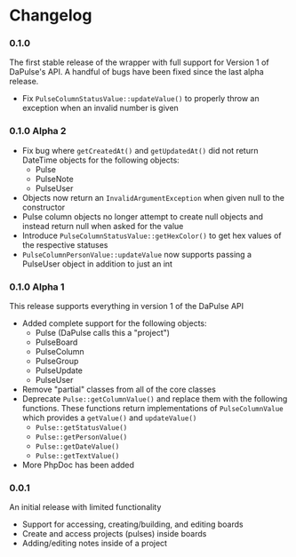 # Changelog

### 0.1.0

The first stable release of the wrapper with full support for Version 1 of DaPulse's API. A handful of bugs have been
fixed since the last alpha release.

- Fix `PulseColumnStatusValue::updateValue()` to properly throw an exception when an invalid number is given

### 0.1.0 Alpha 2

- Fix bug where `getCreatedAt()` and `getUpdatedAt()` did not return DateTime objects for the following objects:
    - Pulse
    - PulseNote
    - PulseUser
- Objects now return an `InvalidArgumentException` when given null to the constructor
- Pulse column objects no longer attempt to create null objects and instead return null when asked for the value
- Introduce `PulseColumnStatusValue::getHexColor()` to get hex values of the respective statuses
- `PulseColumnPersonValue::updateValue` now supports passing a PulseUser object in addition to just an int

### 0.1.0 Alpha 1

This release supports everything in version 1 of the DaPulse API

- Added complete support for the following objects:
    - Pulse (DaPulse calls this a "project")
    - PulseBoard
    - PulseColumn
    - PulseGroup
    - PulseUpdate
    - PulseUser
- Remove "partial" classes from all of the core classes
- Deprecate `Pulse::getColumnValue()` and replace them with the following functions. These functions return
  implementations of `PulseColumnValue` which provides a `getValue()` and `updateValue()`
    - `Pulse::getStatusValue()`
    - `Pulse::getPersonValue()`
    - `Pulse::getDateValue()`
    - `Pulse::getTextValue()`
- More PhpDoc has been added

### 0.0.1

An initial release with limited functionality

- Support for accessing, creating/building, and editing boards
- Create and access projects (pulses) inside boards
- Adding/editing notes inside of a project